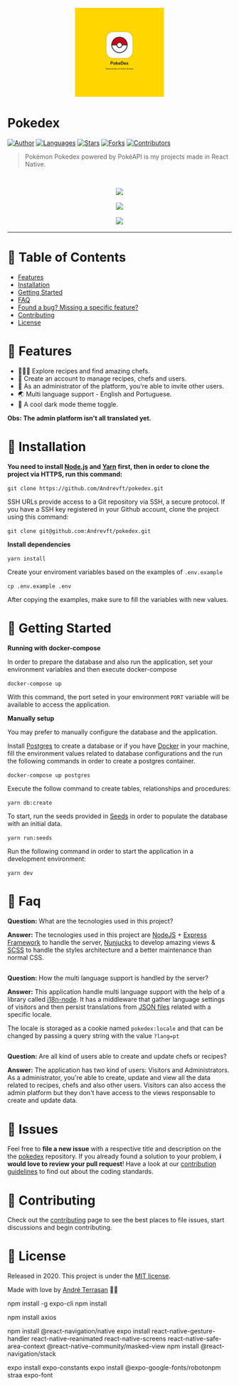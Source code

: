 

<p align="center">
   <img src=".github/splash.png" width="200"/>
</p>

# Pokedex





[![Author](https://img.shields.io/badge/author-Andrevft-D54F44?style=flat-square)](https://github.com/Andrevft)
[![Languages](https://img.shields.io/github/languages/count/Andrevft/pokedex?color=%23D54F44&style=flat-square)](#)
[![Stars](https://img.shields.io/github/stars/Andrevft/pokedex?color=D54F44&style=flat-square)](https://github.com/Andrevft/pokedex/stargazers)
[![Forks](https://img.shields.io/github/forks/Andrevft/pokedex?color=%23D54F44&style=flat-square)](https://github.com/Andrevft/pokedex/network/members)
[![Contributors](https://img.shields.io/github/contributors/Andrevft/pokedex?color=D54F44&style=flat-square)](https://github.com/Andrevft/pokedex/graphs/contributors)


> Pokémon Pokedex powered by PokéAPI is my projects made in React Native.

<br />
<p align="center"><img src=".github/home.gif?raw=true"/></p>
<p align="center"><img src=".github/toggle_theme.gif?raw=true"/></p>
<p align="center"><img src=".github/admin.gif?raw=true"/></p>

---

# :pushpin: Table of Contents

* [Features](#rocket-features)
* [Installation](#construction_worker-installation)
* [Getting Started](#runner-getting-started)
* [FAQ](#postbox-faq)
* [Found a bug? Missing a specific feature?](#bug-issues)
* [Contributing](#tada-contributing)
* [License](#closed_book-license)


# :rocket: Features

* 👩🏽‍🍳 Explore recipes and find amazing chefs.
*  🍕 Create an account to manage recipes, chefs and users.
* 📨  As an administrator of the platform, you're able to invite other users.
* 🌏  Multi language support - English and Portuguese.
* 🎨  A cool dark mode theme toggle.

**Obs: The admin platform isn't all translated yet.**

# :construction_worker: Installation

**You need to install [Node.js](https://nodejs.org/en/download/) and [Yarn](https://yarnpkg.com/) first, then in order to clone the project via HTTPS, run this command:**

```git clone https://github.com/Andrevft/pokedex.git```

SSH URLs provide access to a Git repository via SSH, a secure protocol. If you have a SSH key registered in your Github account, clone the project using this command:

```git clone git@github.com:Andrevft/pokedex.git```

**Install dependencies**

```yarn install```

Create your enviroment variables based on the examples of ```.env.example```

```cp .env.example .env```

After copying the examples, make sure to fill the variables with new values.

# :runner: Getting Started

**Running with docker-compose**

In order to prepare the database and also run the application, set your environment variables and then execute docker-compose

```docker-compose up```

With this command, the port seted in your environment `PORT` variable will be available to access the application.

**Manually setup**

You may prefer to manually configure the database and the application.

Install [Postgres](https://www.postgresql.org/) to create a database or if you have [Docker](https://www.docker.com/) in your machine, fill the environment values related to database configurations and the run the following commands in order to create a postgres container.

```docker-compose up postgres```

Execute the follow command to create tables, relationships and procedures:

```yarn db:create```

To start, run the seeds provided in [Seeds](https://github.com/Andrevft/pokedex/blob/master/src/database/seeds.js) in order to populate the database with an initial data.

```yarn run:seeds```

Run the following command in order to start the application in a development environment:

```yarn dev```

# :postbox: Faq

**Question:** What are the tecnologies used in this project?

**Answer:** The tecnologies used in this project are [NodeJS](https://nodejs.org/en/) + [Express Framework](http://expressjs.com/en/) to handle the server, [Nunjucks](https://mozilla.github.io/nunjucks/templating.html) to develop amazing views & [SCSS](https://sass-lang.com/documentation/syntax) to handle the styles architecture and a better maintenance than normal CSS.
##
**Question:** How the multi language support is handled by the server?

**Answer:** This application handle multi language support with the help of a library called [i18n-node](https://github.com/mashpie/i18n-node). It has a middleware that gather language settings of visitors and then persist translations from [JSON files](https://github.com/Andrevft/pokedex/tree/master/src/locales) related with a specific locale.

The locale is storaged as a cookie named ```pokedex:locale``` and that can be changed by passing a query string with the value ```?lang=pt```
##

**Question:** Are all kind of users able to create and update chefs or recipes?

**Answer:** The application has two kind of users: Visitors and Administrators. As a administrator, you're able to create, update and view all the data related to recipes, chefs and also other users. Visitors can also access the admin platform but they don't have access to the views responsable to create and update data.


# :bug: Issues

Feel free to **file a new issue** with a respective title and description on the the [pokedex](https://github.com/Andrevft/pokedex/issues) repository. If you already found a solution to your problem, **i would love to review your pull request**! Have a look at our [contribution guidelines](https://github.com/Andrevft/pokedex/blob/master/CONTRIBUTING.md) to find out about the coding standards.

# :tada: Contributing

Check out the [contributing](https://github.com/Andrevft/pokedex/blob/master/CONTRIBUTING.md) page to see the best places to file issues, start discussions and begin contributing.

# :closed_book: License

Released in 2020.
This project is under the [MIT license](https://github.com/Andrevft/pokedex/blob/master/LICENSE).

Made with love by [André Terrasan](https://github.com/Andrevft) 💜🚀




npm install -g expo-cli
npm install

npm install axios


npm install @react-navigation/native
expo install react-native-gesture-handler react-native-reanimated react-native-screens react-native-safe-area-context @react-native-community/masked-view
npm install @react-navigation/stack



expo install expo-constants
expo install @expo-google-fonts/robotonpm straa expo-font